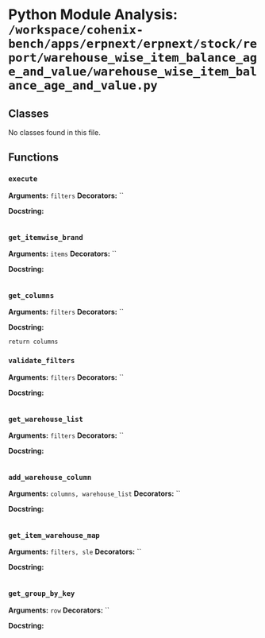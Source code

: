 # Python Module Analysis: `/workspace/cohenix-bench/apps/erpnext/erpnext/stock/report/warehouse_wise_item_balance_age_and_value/warehouse_wise_item_balance_age_and_value.py`

## Classes

No classes found in this file.


## Functions

### `execute`
**Arguments:** `filters`
**Decorators:** ``

**Docstring:**
```

```
### `get_itemwise_brand`
**Arguments:** `items`
**Decorators:** ``

**Docstring:**
```

```
### `get_columns`
**Arguments:** `filters`
**Decorators:** ``

**Docstring:**
```
return columns
```
### `validate_filters`
**Arguments:** `filters`
**Decorators:** ``

**Docstring:**
```

```
### `get_warehouse_list`
**Arguments:** `filters`
**Decorators:** ``

**Docstring:**
```

```
### `add_warehouse_column`
**Arguments:** `columns, warehouse_list`
**Decorators:** ``

**Docstring:**
```

```
### `get_item_warehouse_map`
**Arguments:** `filters, sle`
**Decorators:** ``

**Docstring:**
```

```
### `get_group_by_key`
**Arguments:** `row`
**Decorators:** ``

**Docstring:**
```

```

